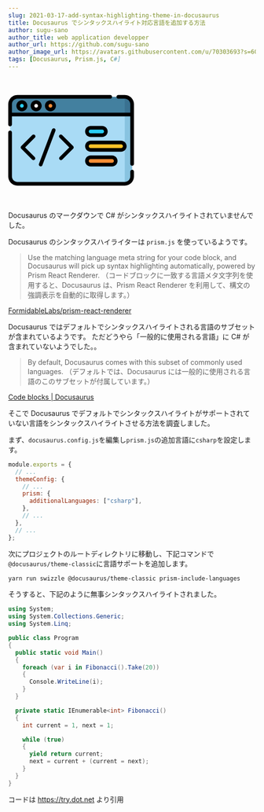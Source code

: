 ```yaml
---
slug: 2021-03-17-add-syntax-highlighting-theme-in-docusaurus
title: Docusaurus でシンタックスハイライト対応言語を追加する方法
author: sugu-sano
author_title: web application developper
author_url: https://github.com/sugu-sano
author_image_url: https://avatars.githubusercontent.com/u/70303693?s=60&v=4
tags: [Docusaurus, Prism.js, C#]
---
```


<svg id="Layer_1" enableBackground="new 0 0 512 512" height="256" viewBox="0 0 512 512" width="256" xmlns="http://www.w3.org/2000/svg"><g><path d="m504.5 151h-497v-42c0-16.569 13.431-30 30-30h437c16.569 0 30 13.431 30 30z" fill="#43809f"/><path d="m474.5 79v72h30v-42c0-16.569-13.431-30-30-30z" fill="#3a7190"/><path d="m474.5 433h-437c-16.569 0-30-13.431-30-30v-252h497v252c0 16.569-13.431 30-30 30z" fill="#a9dbf5"/><path d="m474.5 151v282c16.569 0 30-13.431 30-30v-252z" fill="#88c3e0"/><circle cx="55.507" cy="115.371" fill="#29cef6" r="15"/><circle cx="113.666" cy="115.371" fill="#f3f3f3" r="15"/><circle cx="171.825" cy="115.371" fill="#f78e36" r="15"/><path d="m382.5 234.868h-47c-8.284 0-15-6.716-15-15 0-8.284 6.716-15 15-15h47c8.284 0 15 6.716 15 15 0 8.284-6.716 15-15 15z" fill="#29cef6"/><path d="m459.5 294.868h-124c-8.284 0-15-6.716-15-15 0-8.284 6.716-15 15-15h124c8.284 0 15 6.716 15 15 0 8.284-6.716 15-15 15z" fill="#ffc328"/><path d="m422.665 354.868h-87.165c-8.284 0-15-6.716-15-15 0-8.284 6.716-15 15-15h87.165c8.284 0 15 6.716 15 15 0 8.284-6.716 15-15 15z" fill="#f78e36"/><g><path d="m474.5 71.5h-26.261c-4.143 0-7.5 3.357-7.5 7.5s3.357 7.5 7.5 7.5h26.261c12.406 0 22.5 10.094 22.5 22.5v34.5h-482v-34.5c0-12.406 10.093-22.5 22.5-22.5h377.809c4.143 0 7.5-3.357 7.5-7.5s-3.357-7.5-7.5-7.5h-377.809c-20.678 0-37.5 16.822-37.5 37.5v82.681c0 4.143 3.358 7.5 7.5 7.5s7.5-3.357 7.5-7.5v-33.181h482v193.366c0 4.143 3.357 7.5 7.5 7.5s7.5-3.357 7.5-7.5v-242.866c0-20.678-16.822-37.5-37.5-37.5z"/><path d="m504.5 375.994c-4.143 0-7.5 3.357-7.5 7.5v19.506c0 12.406-10.094 22.5-22.5 22.5h-437c-12.407 0-22.5-10.094-22.5-22.5v-179.133c0-4.143-3.358-7.5-7.5-7.5s-7.5 3.357-7.5 7.5v179.133c0 20.678 16.822 37.5 37.5 37.5h437c20.678 0 37.5-16.822 37.5-37.5v-19.506c0-4.142-3.357-7.5-7.5-7.5z"/><path d="m108.482 234.457c-2.929-2.928-7.678-2.928-10.606 0l-45.07 45.07c-1.407 1.407-2.197 3.314-2.197 5.304s.79 3.896 2.197 5.304l44.474 44.474c1.464 1.464 3.384 2.196 5.303 2.196s3.839-.732 5.303-2.196c2.929-2.93 2.929-7.678 0-10.607l-39.171-39.17 39.767-39.767c2.93-2.93 2.93-7.678 0-10.608z"/><path d="m209.344 334.608c1.464 1.464 3.384 2.196 5.303 2.196s3.839-.732 5.303-2.196l44.475-44.474c1.406-1.407 2.196-3.314 2.196-5.304s-.79-3.896-2.196-5.304l-45.071-45.07c-2.929-2.928-7.678-2.928-10.606 0-2.929 2.93-2.929 7.678 0 10.607l39.768 39.767-39.171 39.17c-2.93 2.931-2.93 7.679-.001 10.608z"/><path d="m131.99 362.234c3.025 0 5.876-1.844 7.013-4.841l53.294-140.398c1.47-3.873-.478-8.204-4.35-9.674-3.872-1.471-8.204.478-9.673 4.35l-53.294 140.4c-1.47 3.872.478 8.203 4.35 9.673.876.333 1.775.49 2.66.49z"/><path d="m33.006 115.371c0 12.406 10.093 22.5 22.5 22.5s22.5-10.094 22.5-22.5-10.093-22.5-22.5-22.5-22.5 10.094-22.5 22.5zm30 0c0 4.136-3.364 7.5-7.5 7.5s-7.5-3.364-7.5-7.5 3.364-7.5 7.5-7.5 7.5 3.364 7.5 7.5z"/><path d="m91.166 115.371c0 12.406 10.093 22.5 22.5 22.5s22.5-10.094 22.5-22.5-10.093-22.5-22.5-22.5-22.5 10.094-22.5 22.5zm30 0c0 4.136-3.364 7.5-7.5 7.5s-7.5-3.364-7.5-7.5 3.364-7.5 7.5-7.5 7.5 3.364 7.5 7.5z"/><path d="m149.325 115.371c0 12.406 10.093 22.5 22.5 22.5s22.5-10.094 22.5-22.5-10.093-22.5-22.5-22.5-22.5 10.094-22.5 22.5zm30 0c0 4.136-3.364 7.5-7.5 7.5s-7.5-3.364-7.5-7.5 3.364-7.5 7.5-7.5 7.5 3.364 7.5 7.5z"/><path d="m335.5 242.368h47c12.406 0 22.5-10.094 22.5-22.5s-10.094-22.5-22.5-22.5h-47c-12.406 0-22.5 10.094-22.5 22.5s10.094 22.5 22.5 22.5zm0-30h47c4.136 0 7.5 3.364 7.5 7.5s-3.364 7.5-7.5 7.5h-47c-4.136 0-7.5-3.364-7.5-7.5s3.364-7.5 7.5-7.5z"/><path d="m335.5 302.368h124c12.406 0 22.5-10.094 22.5-22.5s-10.094-22.5-22.5-22.5h-124c-12.406 0-22.5 10.094-22.5 22.5s10.094 22.5 22.5 22.5zm0-30h124c4.136 0 7.5 3.364 7.5 7.5s-3.364 7.5-7.5 7.5h-124c-4.136 0-7.5-3.364-7.5-7.5s3.364-7.5 7.5-7.5z"/><path d="m335.5 362.368h87.165c12.406 0 22.5-10.094 22.5-22.5s-10.094-22.5-22.5-22.5h-87.165c-12.406 0-22.5 10.094-22.5 22.5s10.094 22.5 22.5 22.5zm0-30h87.165c4.136 0 7.5 3.364 7.5 7.5s-3.364 7.5-7.5 7.5h-87.165c-4.136 0-7.5-3.364-7.5-7.5s3.364-7.5 7.5-7.5z"/></g></g></svg>

Docusaurus のマークダウンで C# がシンタックスハイライトされていませんでした。

Docusaurus のシンタックスハイライターは `prism.js` を使っているようです。

> Use the matching language meta string for your code block, and Docusaurus will pick up syntax highlighting automatically, powered by Prism React Renderer.
> （コードブロックに一致する言語メタ文字列を使用すると、Docusaurus は、Prism React Renderer を利用して、構文の強調表示を自動的に取得します。）

[FormidableLabs/prism-react-renderer](https://github.com/FormidableLabs/prism-react-renderer)

Docusaurus ではデフォルトでシンタックスハイライトされる言語のサブセットが含まれているようです。
ただどうやら「一般的に使用される言語」に C# が含まれていないようでした。。

> By default, Docusaurus comes with this subset of commonly used languages.
> （デフォルトでは、Docusaurus には一般的に使用される言語のこのサブセットが付属しています。）

[Code blocks | Docusaurus](https://v2.docusaurus.io/docs/next/markdown-features/code-blocks#syntax-highlighting)

そこで Docusaurus でデフォルトでシンタックスハイライトがサポートされていない言語をシンタックスハイライトさせる方法を調査しました。

<!--truncate-->

まず、`docusaurus.config.js`を編集し`prism.js`の追加言語に`csharp`を設定します。

```javascript
module.exports = {
  // ...
  themeConfig: {
    // ...
    prism: {
      additionalLanguages: ["csharp"],
    },
    // ...
  },
  // ...
};
```

次にプロジェクトのルートディレクトリに移動し、下記コマンドで`@docusaurus/theme-classic`に言語サポートを追加します。

```bash
yarn run swizzle @docusaurus/theme-classic prism-include-languages
```

そうすると、下記のように無事シンタックスハイライトされました。

```csharp
using System;
using System.Collections.Generic;
using System.Linq;

public class Program
{
  public static void Main()
  {
    foreach (var i in Fibonacci().Take(20))
    {
      Console.WriteLine(i);
    }
  }

  private static IEnumerable<int> Fibonacci()
  {
    int current = 1, next = 1;

    while (true)
    {
      yield return current;
      next = current + (current = next);
    }
  }
}
```

コードは <https://try.dot.net> より引用
